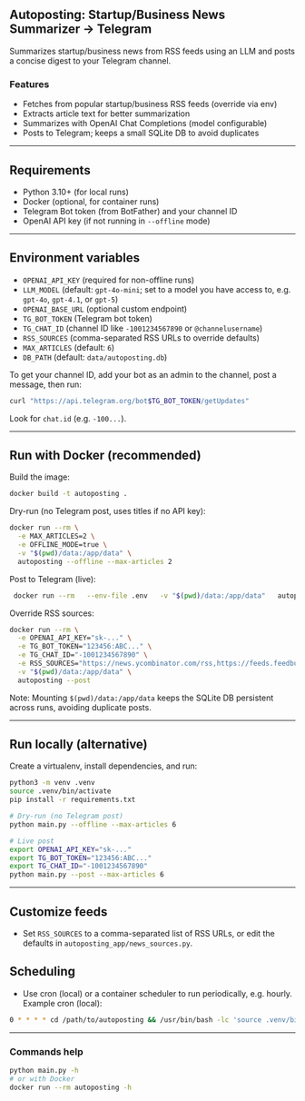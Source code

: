 ## Autoposting: Startup/Business News Summarizer → Telegram

Summarizes startup/business news from RSS feeds using an LLM and posts a concise digest to your Telegram channel.

### Features
- Fetches from popular startup/business RSS feeds (override via env)
- Extracts article text for better summarization
- Summarizes with OpenAI Chat Completions (model configurable)
- Posts to Telegram; keeps a small SQLite DB to avoid duplicates

---

## Requirements
- Python 3.10+ (for local runs)
- Docker (optional, for container runs)
- Telegram Bot token (from BotFather) and your channel ID
- OpenAI API key (if not running in `--offline` mode)

---

## Environment variables
- `OPENAI_API_KEY` (required for non-offline runs)
- `LLM_MODEL` (default: `gpt-4o-mini`; set to a model you have access to, e.g. `gpt-4o`, `gpt-4.1`, or `gpt-5`)
- `OPENAI_BASE_URL` (optional custom endpoint)
- `TG_BOT_TOKEN` (Telegram bot token)
- `TG_CHAT_ID` (channel ID like `-1001234567890` or `@channelusername`)
- `RSS_SOURCES` (comma-separated RSS URLs to override defaults)
- `MAX_ARTICLES` (default: `6`)
- `DB_PATH` (default: `data/autoposting.db`)

To get your channel ID, add your bot as an admin to the channel, post a message, then run:
```bash
curl "https://api.telegram.org/bot$TG_BOT_TOKEN/getUpdates"
```
Look for `chat.id` (e.g. `-100...`).

---

## Run with Docker (recommended)
Build the image:
```bash
docker build -t autoposting .
```

Dry-run (no Telegram post, uses titles if no API key):
```bash
docker run --rm \
  -e MAX_ARTICLES=2 \
  -e OFFLINE_MODE=true \
  -v "$(pwd)/data:/app/data" \
  autoposting --offline --max-articles 2
```

Post to Telegram (live):
```bash
 docker run --rm   --env-file .env   -v "$(pwd)/data:/app/data"   autoposting --post --max-articles 
```

Override RSS sources:
```bash
docker run --rm \
  -e OPENAI_API_KEY="sk-..." \
  -e TG_BOT_TOKEN="123456:ABC..." \
  -e TG_CHAT_ID="-1001234567890" \
  -e RSS_SOURCES="https://news.ycombinator.com/rss,https://feeds.feedburner.com/TechCrunch/startups" \
  -v "$(pwd)/data:/app/data" \
  autoposting --post
```

Note: Mounting `$(pwd)/data:/app/data` keeps the SQLite DB persistent across runs, avoiding duplicate posts.

---

## Run locally (alternative)
Create a virtualenv, install dependencies, and run:
```bash
python3 -m venv .venv
source .venv/bin/activate
pip install -r requirements.txt

# Dry-run (no Telegram post)
python main.py --offline --max-articles 6

# Live post
export OPENAI_API_KEY="sk-..."
export TG_BOT_TOKEN="123456:ABC..."
export TG_CHAT_ID="-1001234567890"
python main.py --post --max-articles 6
```

---

## Customize feeds
- Set `RSS_SOURCES` to a comma-separated list of RSS URLs, or edit the defaults in `autoposting_app/news_sources.py`.

## Scheduling
- Use cron (local) or a container scheduler to run periodically, e.g. hourly. Example cron (local):
```bash
0 * * * * cd /path/to/autoposting && /usr/bin/bash -lc 'source .venv/bin/activate && OPENAI_API_KEY=sk-... TG_BOT_TOKEN=... TG_CHAT_ID=... python main.py --post --max-articles 6' >> cron.log 2>&1
```

---

### Commands help
```bash
python main.py -h
# or with Docker
docker run --rm autoposting -h
```
